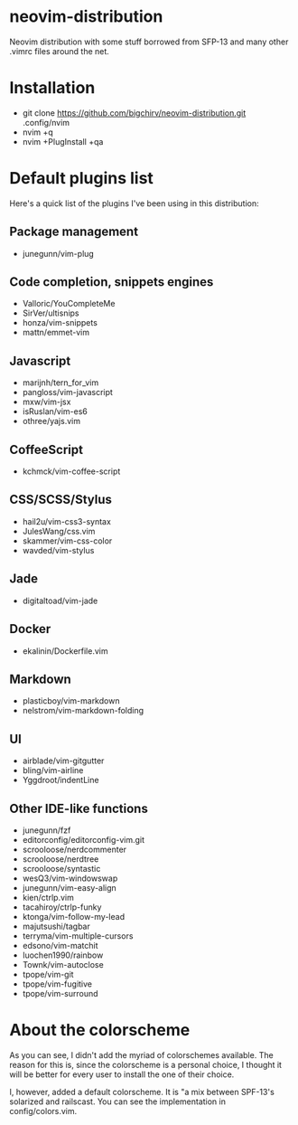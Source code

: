 # neovim-distribution
Neovim distribution with some stuff borrowed from SFP-13 and many other .vimrc files around the net.

# Installation

- git clone https://github.com/bigchirv/neovim-distribution.git .config/nvim
- nvim +q
- nvim +PlugInstall +qa

# Default plugins list

Here's a quick list of the plugins I've been using in this distribution:

## Package management
- junegunn/vim-plug

## Code completion, snippets engines
- Valloric/YouCompleteMe
- SirVer/ultisnips
- honza/vim-snippets
- mattn/emmet-vim

## Javascript
- marijnh/tern_for_vim
- pangloss/vim-javascript
- mxw/vim-jsx
- isRuslan/vim-es6
- othree/yajs.vim

## CoffeeScript
- kchmck/vim-coffee-script

## CSS/SCSS/Stylus
- hail2u/vim-css3-syntax
- JulesWang/css.vim
- skammer/vim-css-color
- wavded/vim-stylus

## Jade
- digitaltoad/vim-jade

## Docker
- ekalinin/Dockerfile.vim

## Markdown
- plasticboy/vim-markdown
- nelstrom/vim-markdown-folding

## UI
- airblade/vim-gitgutter
- bling/vim-airline
- Yggdroot/indentLine

## Other IDE-like functions
- junegunn/fzf
- editorconfig/editorconfig-vim.git
- scrooloose/nerdcommenter
- scrooloose/nerdtree
- scrooloose/syntastic
- wesQ3/vim-windowswap
- junegunn/vim-easy-align
- kien/ctrlp.vim
- tacahiroy/ctrlp-funky
- ktonga/vim-follow-my-lead
- majutsushi/tagbar
- terryma/vim-multiple-cursors
- edsono/vim-matchit
- luochen1990/rainbow
- Townk/vim-autoclose
- tpope/vim-git
- tpope/vim-fugitive
- tpope/vim-surround

# About the colorscheme
As you can see, I didn't add the myriad of colorschemes available. The
reason for this is, since the colorscheme is a personal choice, I
thought it will be better for every user to install the one of their
choice.

I, however, added a default colorscheme. It is "a mix between SPF-13's
solarized and railscast. You can see the implementation in
config/colors.vim.
